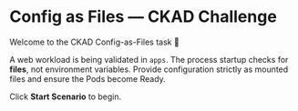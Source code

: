 # Config as Files — CKAD Challenge
Welcome to the CKAD Config-as-Files task 🚀

A web workload is being validated in `apps`. The process startup checks for **files**, not environment variables. Provide configuration strictly as mounted files and ensure the Pods become Ready.

Click **Start Scenario** to begin.
